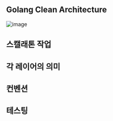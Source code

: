 ## Golang Clean Architecture

![image](https://user-images.githubusercontent.com/31800217/143981068-be28ae07-f039-4d1c-acd1-c64abbab1373.png)

## 스캘래톤 작업


## 각 레이어의 의미 

## 컨벤션 

## 테스팅




